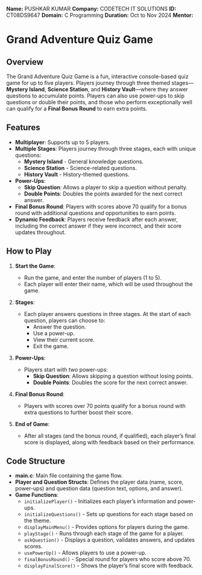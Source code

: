 **Name:** PUSHKAR KUMAR
**Company:** CODETECH IT SOLUTIONS
**ID:** CT08DS9647
**Domain:** C Programming
**Duration:** Oct to Nov 2024
**Mentor:** 




# Grand Adventure Quiz Game

## Overview

The Grand Adventure Quiz Game is a fun, interactive console-based quiz game for up to five players. Players journey through three themed stages—**Mystery Island**, **Science Station**, and **History Vault**—where they answer questions to accumulate points. Players can also use power-ups to skip questions or double their points, and those who perform exceptionally well can qualify for a **Final Bonus Round** to earn extra points. 

## Features

- **Multiplayer**: Supports up to 5 players.
- **Multiple Stages**: Players journey through three stages, each with unique questions:
  - **Mystery Island** - General knowledge questions.
  - **Science Station** - Science-related questions.
  - **History Vault** - History-themed questions.
- **Power-Ups**:
  - **Skip Question**: Allows a player to skip a question without penalty.
  - **Double Points**: Doubles the points awarded for the next correct answer.
- **Final Bonus Round**: Players with scores above 70 qualify for a bonus round with additional questions and opportunities to earn points.
- **Dynamic Feedback**: Players receive feedback after each answer, including the correct answer if they were incorrect, and their score updates throughout.

## How to Play

1. **Start the Game**:
   - Run the game, and enter the number of players (1 to 5).
   - Each player will enter their name, which will be used throughout the game.

2. **Stages**:
   - Each player answers questions in three stages. At the start of each question, players can choose to:
     - Answer the question.
     - Use a power-up.
     - View their current score.
     - Exit the game.

3. **Power-Ups**:
   - Players start with two power-ups:
     - **Skip Question**: Allows skipping a question without losing points.
     - **Double Points**: Doubles the score for the next correct answer.

4. **Final Bonus Round**:
   - Players with scores over 70 points qualify for a bonus round with extra questions to further boost their score.

5. **End of Game**:
   - After all stages (and the bonus round, if qualified), each player’s final score is displayed, along with feedback based on their performance.

## Code Structure

- **main.c**: Main file containing the game flow.
- **Player and Question Structs**: Defines the player data (name, score, power-ups) and question data (question text, options, and answer).
- **Game Functions**:
  - `initializePlayer()` - Initializes each player’s information and power-ups.
  - `initializeQuestions()` - Sets up questions for each stage based on the theme.
  - `displayMainMenu()` - Provides options for players during the game.
  - `playStage()` - Runs through each stage of the game for a player.
  - `askQuestion()` - Displays a question, validates answers, and updates scores.
  - `usePowerUp()` - Allows players to use a power-up.
  - `finalBonusRound()` - Special round for players who score above 70.
  - `displayFinalScore()` - Shows the player’s final score with feedback.
